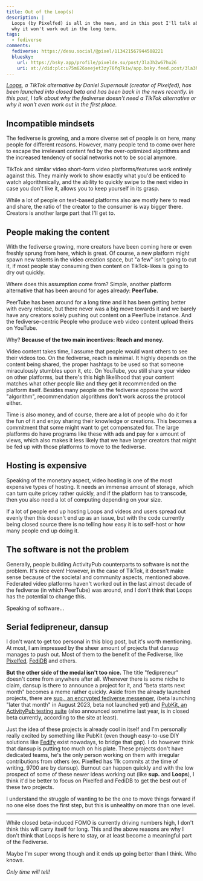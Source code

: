 ```yaml
---
title: Out of the Loop(s)
description: |
  Loops (by Pixelfed) is all in the news, and in this post I'll talk about
  why it won't work out in the long term.
tags:
  - fediverse
comments:
  fediverse: https://desu.social/@pixel/113421567944508221
  bluesky:
    url: https://bsky.app/profile/pixelde.su/post/3la3h2w67hu26
    uri: at://did:plc:u75m626seejet3zy76fq7kiw/app.bsky.feed.post/3la3h2w67hu26
---
```


_[Loops](https://loops.video), a TikTok alternative by Daniel Supernault
(creator of Pixelfed), has been launched into closed beta and has been back in
the news recently. In this post, I talk about why the fediverse doesn't need a
TikTok alternative or why it won't even work out in the first place._

## Incompatible mindsets

The fediverse is growing, and a more diverse set of people is on here, many
people for different reasons. However, many people tend to come over here to
escape the irrelevant content fed by the over-optimized algorithms and the
increased tendency of social networks not to be social anymore.

TikTok and similar video short-form video platforms/features work entirely
against this. They mainly work to show exactly what you'd be enticed to watch
algorithmically, and the ability to quickly swipe to the next video in case you
don't like it, allows you to keep yourself in its grasp.

While a lot of people on text-based platforms also are mostly here to read and
share, the ratio of the creator to the consumer is way bigger there. Creators is
another large part that I'll get to.

## People making the content

With the fediverse growing, more creators have been coming here or even freshly
sprung from here, which is great. Of course, a new platform might spawn new
talents in the video creation space, but "a few" isn't going to cut it, if most
people stay consuming then content on TikTok-likes is going to dry out quickly.

Where does this assumption come from? Simple, another platform alternative that
has been around for ages already: **PeerTube.**

PeerTube has been around for a long time and it has been getting better with
every release, but there never was a big move towards it and we barely have any
creators solely pushing out content on a PeerTube instance. And the
fediverse-centric People who produce web video content upload theirs on YouTube.

Why? **Because of the two main incentives: Reach and money.**

Video content takes time, I assume that people would want others to see their
videos too. On the fediverse, reach is minimal. It highly depends on the content
being shared, the proper hashtags to be used so that someone miraculously
stumbles upon it, etc. On YouTube, you still share your video on other
platforms, but there's this high likelihood that your content matches what other
people like and they get it recommended on the platform itself. Besides many
people on the fediverse oppose the word "algorithm", recommendation algorithms
don't work across the protocol either.

Time is also money, and of course, there are a lot of people who do it for the
fun of it and enjoy sharing their knowledge or creations. This becomes a
commitment that some might want to get compensated for. The large platforms do
have programs like these with ads and pay for x amount of views, which also
makes it less likely that we have larger creators that might be fed up with
those platforms to move to the fediverse.

## Hosting is expensive

Speaking of the monetary aspect, video hosting is one of the most expensive
types of hosting. It needs an immense amount of storage, which can turn quite
pricey rather quickly, and if the platform has to transcode, then you also need
a lot of computing depending on your size.

If a lot of people end up hosting Loops and videos and users spread out evenly
then this doesn't end up as an issue, but with the code currently being closed
source there is no telling how easy it is to self-host or how many people end up
doing it.

## The software is not the problem

Generally, people building ActivityPub counterparts to software is not the
problem. It's nice even! However, in the case of TikTok, it doesn't make sense
because of the societal and community aspects, mentioned above. Federated video
platforms haven't worked out in the last almost decade of the fediverse (in
which PeerTube) was around, and I don't think that Loops has the potential to
change this.

Speaking of software...

## Serial fedipreneur, dansup

I don't want to get too personal in this blog post, but it's worth mentioning.
At most, I am impressed by the sheer amount of projects that dansup manages to
push out. Most of them to the benefit of the Fediverse, like
[Pixelfed](https://pixelfed.org/), [FediDB](https://fedidb.org/) and others.

**But the other side of the medal isn't too nice.** The title "fedipreneur"
doesn't come from anywhere after all. Whenever there is some niche to claim,
dansup is there to announce a project for it, and "beta starts next month"
becomes a meme rather quickly. Aside from the already launched projects, there
are
[sup., an encrypted fediverse messenger](https://mastodon.social/@dansup/110836811082599292),
(beta launching "later that month" in August 2023, beta not launched yet) and
[PubKit, an ActivityPub testing suite](https://pubkit.net/) (also announced
sometime last year, is in closed beta currently, according to the site at
least).

Just the idea of these projects is already cool in itself and I'm personally
really excited by something like PubKit (even though easy-to-use DIY solutions
like [Fedify](https://fedify.dev/) exist nowadays, to bridge that gap). I do
however think that dansup is putting too much on his plate. These projects don't
have dedicated teams, he's the only person working on them with irregular
contributions from others (ex. Pixelfed has 11k commits at the time of writing,
9700 are by dansup). Burnout can happen quickly and with the low prospect of
some of these newer ideas working out (like **sup.** and **Loops**), I think
it'd be better to focus on Pixelfed and FediDB to get the best out of these two
projects.

I understand the struggle of wanting to be the one to move things forward if no
one else does the first step, but this is unhealthy on more than one level.

---

While closed beta-induced FOMO is currently driving numbers high, I don't think
this will carry itself for long. This and the above reasons are why I don't
think that Loops is here to stay, or at least become a meaningful part of the
Fediverse.

Maybe I'm super wrong though and it ends up going better than I think. Who
knows.

_Only time will tell!_
